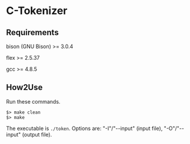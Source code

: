 # C-Tokenizer

## Requirements

bison (GNU Bison) >= 3.0.4

flex >= 2.5.37

gcc >= 4.8.5

## How2Use

Run these commands.

```
$> make clean
$> make
```

The executable is ``./token``. Options are: "-I"/"--input" (input file), "-O"/"--input" (output file).
